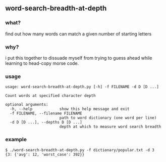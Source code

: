 ## word-search-breadth-at-depth

### what?
find out how many words can match a given number of starting letters


### why?
i put this together to dissuade myself from trying to guess ahead while
learning to head-copy morse code.

### usage

```
usage: word-search-breadth-at-depth.py [-h] -f FILENAME -d D [D ...]

Count words at specified character depth

optional arguments:
  -h, --help            show this help message and exit
  -f FILENAME, --filename FILENAME
                        path to word dictionary (one word per line)
  -d D [D ...], --depths D [D ...]
                        depth at which to measure word search breadth
```

### example

```
$ ./word-search-breadth-at-depth.py -f dictionary/popular.txt -d 3
{3: {'avg': 12, 'worst_case': 392}}
```
